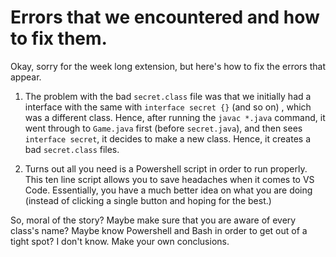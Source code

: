 # Errors that we encountered and how to fix them.

Okay, sorry for the week long extension, but here's how to fix the errors that appear. 

1. The problem with the bad `secret.class` file was that we initially had a interface with the same with `interface secret {}` (and so on) , which was a different class. Hence, after running the `javac *.java` command, it went through to `Game.java` first (before `secret.java`), and then sees `interface secret`, it decides to make a new class. Hence, it creates a bad `secret.class` files.

2. Turns out all you need is a Powershell script in order to run properly. This ten line script allows you to save headaches when it comes to VS Code. Essentially, you have a much better idea on what you are doing (instead of clicking a single button and hoping for the best.)

So, moral of the story? Maybe make sure that you are aware of every class's name? Maybe know Powershell and Bash in order to get out of a tight spot? I don't know. Make your own conclusions. 
